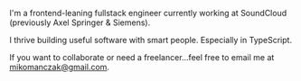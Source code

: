 I'm a frontend-leaning fullstack engineer currently working at SoundCloud (previously Axel Springer & Siemens). 

I thrive building useful software with smart people. Especially in TypeScript.

If you want to collaborate or need a freelancer...feel free to email me at mikomanczak@gmail.com.


